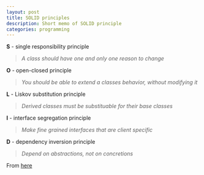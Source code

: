 ```yaml
---
layout: post
title: SOLID principles
description: Short memo of SOLID principle
categories: programming
---
```


**S** - single responsibility principle 
>_A class should have one and only one reason to change_  

**O** - open-closed principle 
>_You should be able to extend a classes behavior, without modifying it_  

**L** - Liskov substitution principle 
>_Derived classes must be substituable for their base classes_  

**I** - interface segregation principle 
>_Make fine grained interfaces that are client specific_  

**D** - dependency inversion principle
>_Depend on abstractions, not on concretions_  



From [here](https://filippobuletto.github.io/solid-java/#)
